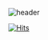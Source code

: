 ![header](https://capsule-render.vercel.app/api?type=wave&color=auto&height=300&section=header&text=Welcom%20GOGOYS&fontSize=90)

[![Hits](https://hits.seeyoufarm.com/api/count/incr/badge.svg?url=https%3A%2F%2Fgithub.com%2Fgjbae1212%2Fhit-counter)](https://github.com/GOGOYS)                    